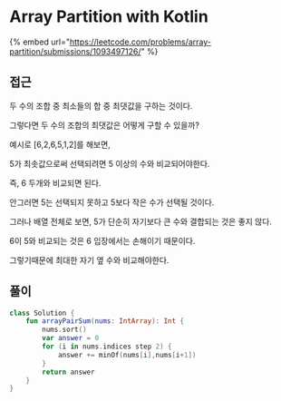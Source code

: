 # Array Partition with Kotlin

{% embed url="https://leetcode.com/problems/array-partition/submissions/1093497126/" %}

## 접근

두 수의 조합 중 최소들의 합 중 최댓값을 구하는 것이다.

그렇다면 두 수의 조합의 최댓값은 어떻게 구할 수 있을까?

예시로 \[6,2,6,5,1,2]를 해보면,

5가 최솟값으로써 선택되려면 5 이상의 수와 비교되어야한다.

즉, 6 두개와 비교되면 된다.

안그러면 5는 선택되지 못하고 5보다 작은 수가 선택될 것이다.

그러나 배열 전체로 보면, 5가 단순히 자기보다 큰 수와 결합되는 것은 좋지 않다.

6이 5와 비교되는 것은 6 입장에서는 손해이기 때문이다.

그렇기때문에 최대한 자기 옆 수와 비교해야한다.

## 풀이

```kotlin
class Solution {
    fun arrayPairSum(nums: IntArray): Int {
        nums.sort()
        var answer = 0
        for (i in nums.indices step 2) {
            answer += minOf(nums[i],nums[i+1])
        }
        return answer
    }
}
```
